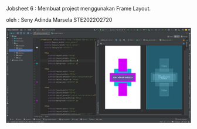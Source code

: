 Jobsheet 6 : Membuat project menggunakan Frame Layout.

oleh : Seny Adinda Marsela STE2022O2720

![](https://github.com/SenyAdinda/Seny_Jobsheet6/blob/main/Seny_Jobsheet6.png)
